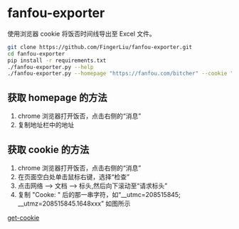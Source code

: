 # fanfou-exporter

使用浏览器 cookie 将饭否时间线导出至 Excel 文件。

```bash
git clone https://github.com/FingerLiu/fanfou-exporter.git
cd fanfou-exporter
pip install -r requirements.txt
./fanfou-exporter.py --help
./fanfou-exporter.py --homepage "https://fanfou.com/bitcher" --cookie "__utmc=208515845; xxxxx..."
```

## 获取 homepage 的方法
1. chrome 浏览器打开饭否，点击右侧的“消息”
2. 复制地址栏中的地址

## 获取 cookie 的方法
1. chrome 浏览器打开饭否，点击右侧的“消息”
2. 在页面空白处单击鼠标右键，选择“检查”
3. 点击网络 --> 文档 --> 标头,然后向下滚动至“请求标头”
4. 复制 "Cooke: " 后的那一串字符，如“__utmc=208515845; __utmz=208515845.1648xxx”
如图所示


[get-cookie](https://github.com/FingerLiu/fanfou-exporter/blob/main/imgs/get-cookie.png?raw=true)